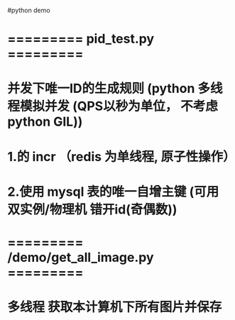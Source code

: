 #python demo

# ========= pid_test.py =========

# 并发下唯一ID的生成规则 (python 多线程模拟并发 (QPS以秒为单位， 不考虑 python GIL))

# 1.的 incr （redis 为单线程, 原子性操作）

# 2.使用 mysql 表的唯一自增主键 (可用双实例/物理机 错开id(奇偶数))


# ========= /demo/get_all_image.py =========
# 多线程 获取本计算机下所有图片并保存

